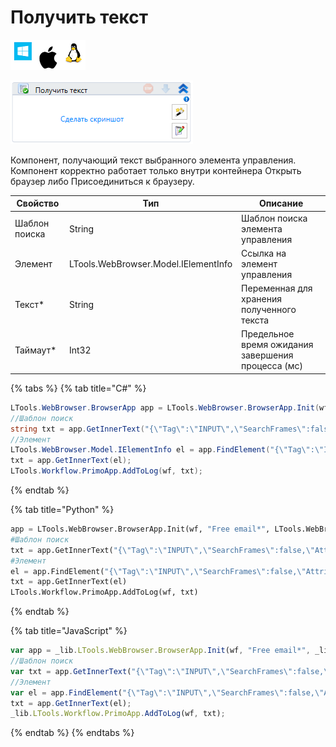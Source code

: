 # Получить текст

![](<../../../.gitbook/assets/image (100) (1) (1) (1) (1) (1) (111).png>)

![](<../../../.gitbook/assets/image (379).png>)

Компонент, получающий текст выбранного элемента управления. Компонент корректно работает только внутри контейнера Открыть браузер либо Присоединиться к браузеру.

| Свойство      | Тип                                  | Описание                                           |
| ------------- | ------------------------------------ | -------------------------------------------------- |
| Шаблон поиска | String                               | Шаблон поиска элемента управления                  |
| Элемент       | LTools.WebBrowser.Model.IElementInfo | Ссылка на элемент управления                       |
| Текст\*       | String                               | Переменная для хранения полученного текста         |
| Таймаут\*     | Int32                                | Предельное время ожидания завершения процесса (мс) |

{% tabs %}
{% tab title="C#" %}
```csharp
LTools.WebBrowser.BrowserApp app = LTools.WebBrowser.BrowserApp.Init(wf, "Free email*", LTools.WebBrowser.Model.BrowserTypes_Short.IE);
//Шаблон поиск
string txt = app.GetInnerText("{\"Tag\":\"INPUT\",\"SearchFrames\":false,\"Attributes\":[{\"Key\":\"CLASS\",\"Value\":\"textbox js-hide-label\"},{\"Key\":\"ID\",\"Value\":\"header-search-input\"}]}");
//Элемент
LTools.WebBrowser.Model.IElementInfo el = app.FindElement("{\"Tag\":\"INPUT\",\"SearchFrames\":false,\"Attributes\":[{\"Key\":\"CLASS\",\"Value\":\"textbox js-hide-label\"},{\"Key\":\"ID\",\"Value\":\"header-search-input\"}]}");
txt = app.GetInnerText(el);		
LTools.Workflow.PrimoApp.AddToLog(wf, txt);
```
{% endtab %}

{% tab title="Python" %}
```python
app = LTools.WebBrowser.BrowserApp.Init(wf, "Free email*", LTools.WebBrowser.Model.BrowserTypes_Short.IE)
#Шаблон поиск
txt = app.GetInnerText("{\"Tag\":\"INPUT\",\"SearchFrames\":false,\"Attributes\":[{\"Key\":\"CLASS\",\"Value\":\"textbox js-hide-label\"},{\"Key\":\"ID\",\"Value\":\"header-search-input\"}]}")
#Элемент
el = app.FindElement("{\"Tag\":\"INPUT\",\"SearchFrames\":false,\"Attributes\":[{\"Key\":\"CLASS\",\"Value\":\"textbox js-hide-label\"},{\"Key\":\"ID\",\"Value\":\"header-search-input\"}]}")
txt = app.GetInnerText(el)
LTools.Workflow.PrimoApp.AddToLog(wf, txt)
```
{% endtab %}

{% tab title="JavaScript" %}
```javascript
var app = _lib.LTools.WebBrowser.BrowserApp.Init(wf, "Free email*", _lib.LTools.WebBrowser.Model.BrowserTypes_Short.IE);
//Шаблон поиск
var txt = app.GetInnerText("{\"Tag\":\"INPUT\",\"SearchFrames\":false,\"Attributes\":[{\"Key\":\"CLASS\",\"Value\":\"textbox js-hide-label\"},{\"Key\":\"ID\",\"Value\":\"header-search-input\"}]}");
//Элемент
var el = app.FindElement("{\"Tag\":\"INPUT\",\"SearchFrames\":false,\"Attributes\":[{\"Key\":\"CLASS\",\"Value\":\"textbox js-hide-label\"},{\"Key\":\"ID\",\"Value\":\"header-search-input\"}]}");
txt = app.GetInnerText(el);		
_lib.LTools.Workflow.PrimoApp.AddToLog(wf, txt);
```
{% endtab %}
{% endtabs %}
